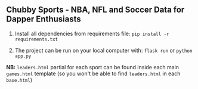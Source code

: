 ## Chubby Sports - NBA, NFL and Soccer Data for Dapper Enthusiasts

1. Install all dependencies from requirements file: `pip install -r requirements.txt`

2. The project can be run on your local computer with: `flask run` or `python app.py`

**NB:** `leaders.html` partial for each sport can be found inside each main `games.html` template (so you won't be able to find `leaders.html` in each `base.html`)